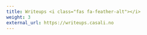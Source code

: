 ```yaml
---
title: Writeups <i class="fas fa-feather-alt"></i>
weight: 3
external_url: https://writeups.casali.no
---
```

